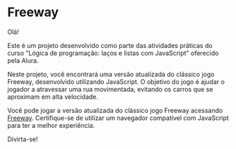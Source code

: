 # Freeway

Olá!

Este é um projeto desenvolvido como parte das atividades práticas do curso "Lógica de programação: laços e listas com JavaScript" oferecido pela Alura.

Neste projeto, você encontrará uma versão atualizada do clássico jogo Freeway, desenvolvido utilizando JavaScript. O objetivo do jogo é ajudar o jogador a atravessar uma rua movimentada, evitando os carros que se aproximam em alta velocidade.

Você pode jogar a versão atualizada do clássico jogo Freeway acessando [Freeway](https://freeway-wells.vercel.app/). Certifique-se de utilizar um navegador compatível com JavaScript para ter a melhor experiência.


Divirta-se!